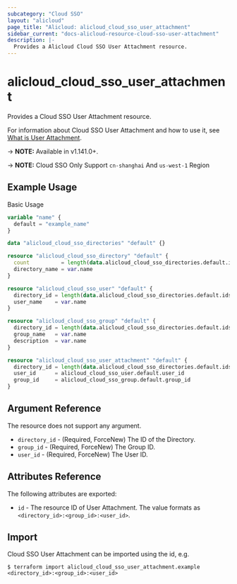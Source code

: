 ```yaml
---
subcategory: "Cloud SSO"
layout: "alicloud"
page_title: "Alicloud: alicloud_cloud_sso_user_attachment"
sidebar_current: "docs-alicloud-resource-cloud-sso-user-attachment"
description: |-
  Provides a Alicloud Cloud SSO User Attachment resource.
---
```


# alicloud\_cloud\_sso\_user\_attachment

Provides a Cloud SSO User Attachment resource.

For information about Cloud SSO User Attachment and how to use it, see [What is User Attachment](https://www.alibabacloud.com/help/en/doc-detail/264683.htm).

-> **NOTE:** Available in v1.141.0+.

-> **NOTE:** Cloud SSO Only Support `cn-shanghai` And `us-west-1` Region

## Example Usage

Basic Usage

```terraform
variable "name" {
  default = "example_name"
}

data "alicloud_cloud_sso_directories" "default" {}

resource "alicloud_cloud_sso_directory" "default" {
  count          = length(data.alicloud_cloud_sso_directories.default.ids) > 0 ? 0 : 1
  directory_name = var.name
}

resource "alicloud_cloud_sso_user" "default" {
  directory_id = length(data.alicloud_cloud_sso_directories.default.ids) > 0 ? data.alicloud_cloud_sso_directories.default.ids[0] : concat(alicloud_cloud_sso_directory.default.*.id, [""])[0]
  user_name    = var.name
}

resource "alicloud_cloud_sso_group" "default" {
  directory_id = length(data.alicloud_cloud_sso_directories.default.ids) > 0 ? data.alicloud_cloud_sso_directories.default.ids[0] : concat(alicloud_cloud_sso_directory.default.*.id, [""])[0]
  group_name   = var.name
  description  = var.name
}

resource "alicloud_cloud_sso_user_attachment" "default" {
  directory_id = length(data.alicloud_cloud_sso_directories.default.ids) > 0 ? data.alicloud_cloud_sso_directories.default.ids[0] : concat(alicloud_cloud_sso_directory.default.*.id, [""])[0]
  user_id      = alicloud_cloud_sso_user.default.user_id
  group_id     = alicloud_cloud_sso_group.default.group_id
}

```

## Argument Reference

The resource does not support any argument.
* `directory_id` - (Required, ForceNew) The ID of the Directory.
* `group_id` - (Required, ForceNew) The Group ID.
* `user_id` - (Required, ForceNew) The User ID.

## Attributes Reference

The following attributes are exported:

* `id` - The resource ID of User Attachment. The value formats as `<directory_id>:<group_id>:<user_id>`.

## Import

Cloud SSO User Attachment can be imported using the id, e.g.

```
$ terraform import alicloud_cloud_sso_user_attachment.example <directory_id>:<group_id>:<user_id>
```